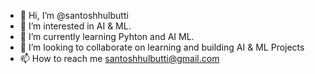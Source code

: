 - 👋 Hi, I’m @santoshhulbutti
- 👀 I’m interested in AI & ML.
- 🌱 I’m currently learning Pyhton and AI ML.
- 💞️ I’m looking to collaborate on learning and building AI & ML Projects
- 📫 How to reach me santoshhulbutti@gmail.com

<!---
santoshhulbutti/santoshhulbutti is a ✨ special ✨ repository because its `README.md` (this file) appears on your GitHub profile.
You can click the Preview link to take a look at your changes.
--->
